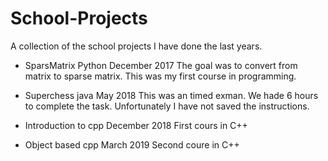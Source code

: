 # School-Projects
A collection of the school projects I have done the last years.

- SparsMatrix Python December 2017
  The goal was to convert from matrix to sparse matrix.
  This was my first course in programming.

- Superchess java May 2018
  This was an timed exman. We hade 6 hours to complete the task.
  Unfortunately I have not saved the instructions.

- Introduction to cpp December 2018
  First cours in C++

- Object based cpp March 2019
  Second coure in C++
